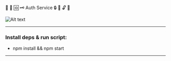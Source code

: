 🔑 🔐 🆔 🗝️ Auth Service 🔒 💬 🔓 🔏


![Alt text](https://i.ibb.co/H21k1NF/node-mongoose-express-ts.webp "Express, Mongoose, Rest API")

---

### Install deps & run script:

* npm install && npm start

---

